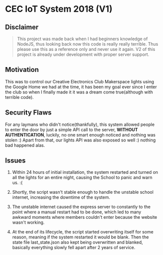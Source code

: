 # CEC IoT System 2018 (V1)

## Disclaimer

> This project was made back when I had beginners knowledge of NodeJS, thus looking back now this code is really really terrible. Thus please use this as a reference only and never use it again. V2 of this project is already under development with proper server support.

## Motivation

This was to control our Creative Electronics Club Makerspace lights using the Google Home we had at the time, it has been my goal ever since I enter the club so when I finally made it it was a dream come true(although with terrible code). 

## Security Flaws

For any laymans who didn't notice(thankfully), this system allowed people to enter the door by just a simple API call to the server, **WITHOUT AUTHENTICATION**, luckily, no one smart enough noticed and nothing was stolen :) Apart from that, our lights API was also exposed so well :) nothing bad happened alas. 

## Issues

1. Within 24 hours of initial installation, the system restarted and turned on all the lights for an entire night, causing the School to panic and warn us. :(

2. Shortly, the script wasn't stable enough to handle the unstable school internet, increasing the downtime of the system.

3. The unstable internet caused the express server to constantly to the point where a manual restart had to be done, which led to many awkward moments where members couldn't enter because the website wasn't working.

4. At the end of its lifecycle, the script started overwriting itself for some reason, meaning if the system restarted it would be blank. Then the state file last_state.json also kept being overwritten and blanked, basically everything slowly fell apart after 2 years of service.
